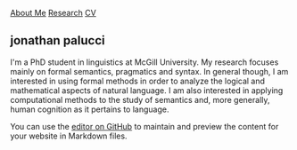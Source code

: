 [About Me](about.md) [Research](publications.md) [CV](cv.pdf)

## jonathan palucci

I'm a PhD student in linguistics at McGill University. My research focuses mainly on formal semantics, pragmatics and syntax. In general though, I am interested in using formal methods in order to analyze the logical and mathematical aspects of natural language. I am also interested in applying computational methods to the study of semantics and, more generally, human cognition as it pertains to language.

You can use the [editor on GitHub](https://github.com/jpalucci/https://jpalucci.github.io/edit/main/index.md) to maintain and preview the content for your website in Markdown files.

